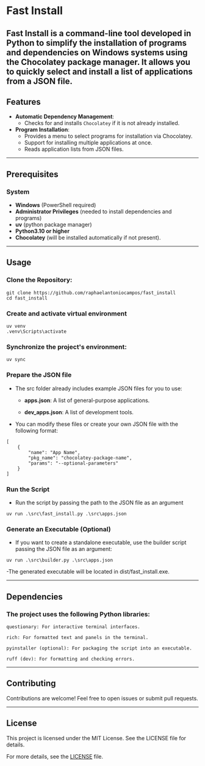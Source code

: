 # Fast Install

**Fast Install** is a command-line tool developed in Python to simplify the installation of programs and dependencies on Windows systems using the **Chocolatey** package manager. It allows you to quickly select and install a list of applications from a JSON file.
---

## Features

- **Automatic Dependency Management**:
  - Checks for and installs `Chocolatey` if it is not already installed.
- **Program Installation**:
  - Provides a menu to select programs for installation via Chocolatey.
  - Support for installing multiple applications at once.
  - Reads application lists from JSON files.

---

## Prerequisites 

### System
- **Windows** (PowerShell required)
- **Administrator Privileges** (needed to install dependencies and programs)
- **uv** (python package manager)
- **Python3.10 or higher**
- **Chocolatey** (will be installed automatically if not present).

---

## Usage

### Clone the Repository:

```
git clone https://github.com/raphaelantoniocampos/fast_install
cd fast_install
```

### Create and activate virtual environment

```
uv venv
.venv\Scripts\activate
```

### Synchronize the project's environment:

```
uv sync
```

### Prepare the JSON file

- The src folder already includes example JSON files for you to use:

    - **apps.json**: A list of general-purpose applications.

    - **dev_apps.json**: A list of development tools.

- You can modify these files or create your own JSON file with the following format:

```
[
    {
        "name": "App Name",
        "pkg_name": "chocolatey-package-name",
        "params": "--optional-parameters"
    }
]
```

### Run the Script

- Run the script by passing the path to the JSON file as an argument

```
uv run .\src\fast_install.py .\src\apps.json
```

### Generate an Executable (Optional)

- If you want to create a standalone executable, use the builder script passing the JSON file as an argument:

```
uv run .\src\builder.py .\src\apps.json
```

-The generated executable will be located in dist/fast_install.exe. 

---

## Dependencies

### The project uses the following Python libraries:

    questionary: For interactive terminal interfaces.

    rich: For formatted text and panels in the terminal.

    pyinstaller (optional): For packaging the script into an executable.

    ruff (dev): For formatting and checking errors.

---

## Contributing

Contributions are welcome! Feel free to open issues or submit pull requests.

---

## License

This project is licensed under the MIT License. See the LICENSE file for details.

For more details, see the [LICENSE](LICENSE) file.
